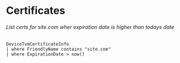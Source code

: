 # Certificates

###### List certs for site.com wher expiration date is higher than todays date
````
DeviceTvmCertificateInfo
| where FriendlyName contains "site.com"
| where ExpirationDate > now()
````
